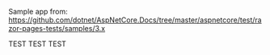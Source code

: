 Sample app from: https://github.com/dotnet/AspNetCore.Docs/tree/master/aspnetcore/test/razor-pages-tests/samples/3.x

TEST TEST TEST